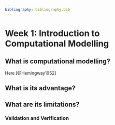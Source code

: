 ```yaml
---
bibliography: bibliography.bib
---
```


# Week 1: Introduction to Computational Modelling

## What is computational modelling?

Here [@Hemingway1952]


## What is its advantage?



## What are its limitations?



### Validation and Verification

